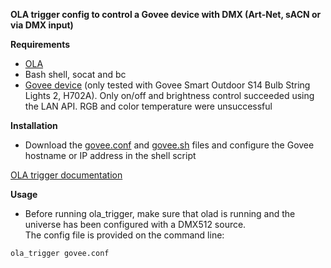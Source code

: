 **OLA trigger config to control a Govee device with DMX (Art-Net, sACN or via DMX input)**

**Requirements**

* [OLA](https://www.openlighting.org/ola)
* Bash shell, socat and bc
* [Govee device](https://eu.govee.com) (only tested with Govee Smart Outdoor S14 Bulb String Lights 2, H702A). Only on/off and brightness control succeeded using the LAN API. RGB and color temperature were unsuccessful

**Installation**
  
* Download the [govee.conf](govee.conf) and [govee.sh](govee.sh) files and configure the Govee hostname or IP address in the shell script


[OLA trigger documentation](https://www.openlighting.org/ola/advanced-topics/ola-dmx-trigger/)

**Usage** 

* Before running ola_trigger, make sure that olad is running and the universe has been configured with a DMX512 source.  
The config file is provided on the command line:

`ola_trigger govee.conf`
